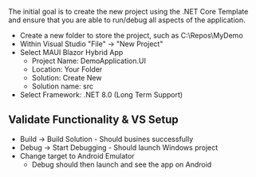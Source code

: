 The initial goal is to create the new project using the .NET Core Template and ensure that you are able to run/debug all aspects of the application.

* Create a new folder to store the project, such as C:\Repos\MyDemo
* Within Visual Studio "File" -> "New Project"
* Select MAUI Blazor Hybrid App
  * Project Name: DemoApplication.UI
  * Location: Your Folder
  * Solution: Create New
  * Solution name: src
* Select Framework: .NET 8.0 (Long Term Support)

## Validate Functionality & VS Setup

* Build -> Build Solution - Should busines successfully
* Debug -> Start Debugging - Should launch Windows project
* Change target to Android Emulator
  * Debug should then launch and see the app on Android